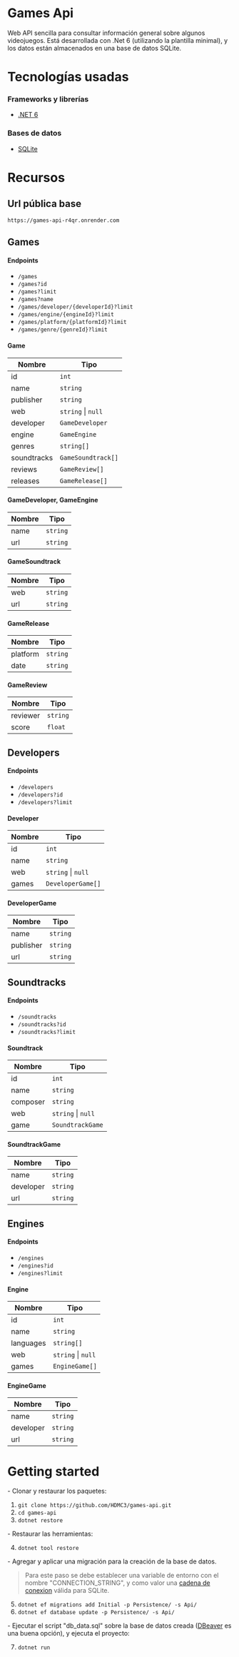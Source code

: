 # Games Api

Web API sencilla para consultar información general sobre algunos videojuegos. Está desarrollada con .Net 6 (utilizando la plantilla minimal), y los datos están almacenados en una base de datos SQLite.

# Tecnologías usadas

### Frameworks y librerías

- [.NET 6](https://docs.microsoft.com/es-mx/dotnet/fundamentals/)

### Bases de datos

- [SQLite](https://www.sqlite.org/index.html)

# Recursos
## **Url pública base**
`https://games-api-r4qr.onrender.com`

## **Games**
#### Endpoints
- `/games`
- `/games?id`
- `/games?limit`
- `/games?name`
- `/games/developer/{developerId}?limit`
- `/games/engine/{engineId}?limit`
- `/games/platform/{platformId}?limit`
- `/games/genre/{genreId}?limit`
#### **Game**
| Nombre | Tipo |
|--------|------|
| id | `int` |
| name | `string` |
| publisher | `string` |
| web | `string` \| `null` |
| developer | `GameDeveloper` |
| engine | `GameEngine` |
| genres | `string[]` |
| soundtracks | `GameSoundtrack[]` |
| reviews | `GameReview[]` |
| releases | `GameRelease[]` |
#### **GameDeveloper**, **GameEngine**
| Nombre | Tipo |
|--------|------|
| name | `string` |
| url | `string` |
#### **GameSoundtrack**
| Nombre | Tipo |
|--------|------|
| web | `string` |
| url | `string` |
#### **GameRelease**
| Nombre | Tipo |
|--------|------|
| platform | `string` |
| date | `string` |
#### **GameReview**
| Nombre | Tipo |
|--------|------|
| reviewer | `string` |
| score | `float` |


## **Developers**
#### Endpoints
- `/developers`
- `/developers?id`
- `/developers?limit`
#### **Developer**
| Nombre | Tipo |
|--------|------|
| id | `int` |
| name | `string` |
| web | `string` \| `null` |
| games | `DeveloperGame[]` |
#### **DeveloperGame**
| Nombre | Tipo |
|--------|------|
| name | `string` |
| publisher | `string` |
| url | `string` |


## **Soundtracks**
#### Endpoints
- `/soundtracks`
- `/soundtracks?id`
- `/soundtracks?limit`
#### **Soundtrack**
| Nombre | Tipo |
|--------|------|
| id | `int` |
| name | `string` |
| composer | `string` |
| web | `string` \| `null` |
| game | `SoundtrackGame` |
#### **SoundtrackGame**
| Nombre | Tipo |
|--------|------|
| name | `string` |
| developer | `string` |
| url | `string` |


## **Engines**
#### Endpoints
- `/engines`
- `/engines?id`
- `/engines?limit`
#### **Engine**
| Nombre | Tipo |
|--------|------|
| id | `int` |
| name | `string` |
| languages | `string[]` |
| web | `string` \| `null` |
| games | `EngineGame[]` |
#### **EngineGame**
| Nombre | Tipo |
|--------|------|
| name | `string` |
| developer | `string` |
| url | `string` |


# Getting started

\- Clonar y restaurar los paquetes:
1. `git clone https://github.com/HDMC3/games-api.git`
2. `cd games-api`
3. `dotnet restore`

\- Restaurar las herramientas:

4. `dotnet tool restore`

\- Agregar y aplicar una migración para la creación de la base de datos.

> Para este paso se debe establecer una variable de entorno con el nombre "CONNECTION_STRING", y como valor una [cadena de conexion](https://learn.microsoft.com/en-us/dotnet/standard/data/sqlite/connection-strings) válida para SQLite. 

5. `dotnet ef migrations add Initial -p Persistence/ -s Api/`
6. `dotnet ef database update -p Persistence/ -s Api/`

\- Ejecutar el script "db_data.sql" sobre la base de datos creada ([DBeaver](https://dbeaver.io/) es una buena opción), y ejecuta el proyecto:

7. `dotnet run`
